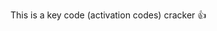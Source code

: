 This is a key code (activation codes) cracker
👍

<!---
keys-cracker/keys-cracker is a ✨ special ✨ repository because its `README.md` (this file) appears on your GitHub profile.
You can click the Preview link to take a look at your changes.
--->
